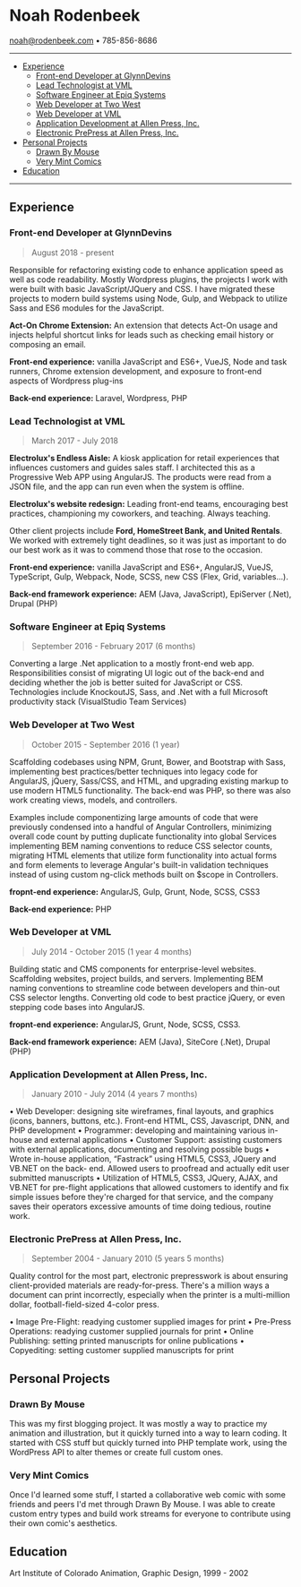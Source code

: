 
# Noah Rodenbeek

[noah@rodenbeek.com](mailto:noah@rodenbeek.com) • 785-856-8686

---

- [Experience](#experience)
  - [Front-end Developer at GlynnDevins](#front-end-developer-at-glynndevins)
  - [Lead Technologist at VML](#lead-technologist-at-vml)
  - [Software Engineer at Epiq Systems](#software-engineer-at-epiq-systems)
  - [Web Developer at Two West](#web-developer-at-two-west)
  - [Web Developer at VML](#web-developer-at-vml)
  - [Application Development at Allen Press, Inc.](#application-development-at-allen-press-inc)
  - [Electronic PrePress at Allen Press, Inc.](#electronic-prepress-at-allen-press-inc)
- [Personal Projects](#personal-projects)
  - [Drawn By Mouse](#drawn-by-mouse)
  - [Very Mint Comics](#very-mint-comics)
- [Education](#education)

---

## Experience

### Front-end Developer at GlynnDevins

> August 2018 - present

Responsible for refactoring existing code to enhance application speed as well as code readability. Mostly Wordpress plugins, the projects I work with were built with basic JavaScript/JQuery and CSS. I have migrated these projects to modern build systems using Node, Gulp, and Webpack to utilize Sass and ES6 modules for the JavaScript.

**Act-On Chrome Extension:** An extension that detects Act-On usage and injects helpful shortcut links for leads such as checking email history or composing an email.

**Front-end experience:** vanilla JavaScript and ES6+, VueJS, Node and task runners, Chrome extension development, and exposure to front-end aspects of Wordpress plug-ins

**Back-end experience:** Laravel, Wordpress, PHP

### Lead Technologist at VML

> March 2017 - July 2018

**Electrolux's Endless Aisle:** A kiosk application for retail experiences that influences customers and guides sales staff. I architected this as a Progressive Web APP using AngularJS. The products were read from a JSON file, and the app can run even when the system is offline.

**Electrolux's website redesign:** Leading front-end teams, encouraging best practices, championing my coworkers, and teaching. Always teaching.

Other client projects include **Ford, HomeStreet Bank, and United Rentals**. We worked with extremely tight deadlines, so it was just as important to do our best work as it was to commend those that rose to the occasion.

**Front-end experience:** vanilla JavaScript and ES6+, AngularJS, VueJS, TypeScript, Gulp, Webpack, Node, SCSS, new CSS (Flex, Grid, variables...).

**Back-end framework experience:** AEM (Java, JavaScript), EpiServer (.Net), Drupal (PHP)

### Software Engineer at Epiq Systems

> September 2016 - February 2017 (6 months)

Converting a large .Net application to a mostly front-end web app. Responsibilities consist of migrating UI logic out of the back-end and deciding whether the job is better suited for JavaScript or CSS. Technologies include KnockoutJS, Sass, and .Net with a full Microsoft productivity stack (VisualStudio Team Services)

### Web Developer at Two West

> October 2015 - September 2016 (1 year)

Scaffolding codebases using NPM, Grunt, Bower, and Bootstrap with Sass, implementing best practices/better techniques into legacy code for AngularJS, jQuery, Sass/CSS, and HTML, and upgrading existing markup to use modern HTML5 functionality. The back-end was PHP, so there was also work creating views, models, and controllers.

Examples include componentizing large amounts of code that were previously condensed into a handful of Angular Controllers, minimizing overall code count by putting duplicate functionality into global Services implementing BEM naming conventions to reduce CSS selector counts, migrating HTML elements that utilize form functionality into actual forms and form elements to leverage Angular's built-in validation techniques instead of using custom ng-click methods built on $scope in Controllers.

**fropnt-end experience:** AngularJS, Gulp, Grunt, Node, SCSS, CSS3

**Back-end experience:** PHP

### Web Developer at VML

> July 2014 - October 2015 (1 year 4 months)

Building static and CMS components for enterprise-level websites. Scaffolding websites, project builds, and servers. Implementing BEM naming conventions to streamline code between developers and thin-out CSS selector lengths. Converting old code to best practice jQuery, or even stepping code bases into AngularJS.

**fropnt-end experience:** AngularJS, Grunt, Node, SCSS, CSS3.

**Back-end framework experience:** AEM (Java), SiteCore (.Net), Drupal (PHP)

### Application Development at Allen Press, Inc.

> January 2010 - July 2014 (4 years 7 months)

• Web Developer: designing site wireframes, final layouts, and graphics (icons, banners, buttons, etc.). Front-end HTML, CSS, Javascript, DNN, and PHP development
• Programmer: developing and maintaining various in-house and external applications
• Customer Support: assisting customers with external applications, documenting and resolving possible bugs
• Wrote in-house application, “Fastrack” using HTML5, CSS3, JQuery and VB.NET on the back- end. Allowed users to proofread and actually edit user submitted manuscripts
• Utilization of HTML5, CSS3, JQuery, AJAX, and VB.NET for pre-flight applications that allowed customers to identify and fix simple issues before they're charged for that service, and the company saves their operators excessive amounts of time doing tedious, routine work.

### Electronic PrePress at Allen Press, Inc.

> September 2004 - January 2010 (5 years 5 months)

Quality control for the most part, electronic prepresswork is about ensuring client-provided materials are ready-for-press. There's a million ways a document can print incorrectly, especially when the printer is a multi-million dollar, football-field-sized 4-color press.

• Image Pre-Flight: readying customer supplied images for print
• Pre-Press Operations: readying customer supplied journals for print
• Online Publishing: setting printed manuscripts for online publications
• Copyediting: setting customer supplied manuscripts for print

## Personal Projects

### Drawn By Mouse

This was my first blogging project. It was mostly a way to practice my animation and illustration, but it quickly turned into a way to learn coding. It started with CSS stuff but quickly turned into PHP template work, using the WordPress API to alter themes or create full custom ones.

### Very Mint Comics

Once I'd learned some stuff, I started a collaborative web comic with some friends and peers I'd met through Drawn By Mouse. I was able to create custom entry types and build work streams for everyone to contribute using their own comic's aesthetics.

## Education

Art Institute of Colorado
Animation, Graphic Design, 1999 - 2002
